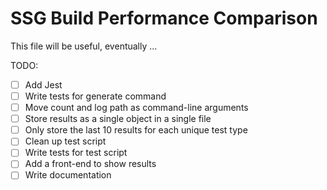 # SSG Build Performance Comparison

This file will be useful, eventually ...

TODO:

- [ ] Add Jest
- [ ] Write tests for generate command
- [ ] Move count and log path as command-line arguments
- [ ] Store results as a single object in a single file
- [ ] Only store the last 10 results for each unique test type
- [ ] Clean up test script
- [ ] Write tests for test script
- [ ] Add a front-end to show results
- [ ] Write documentation
